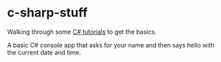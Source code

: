 # c-sharp-stuff

Walking through some [C# tutorials](https://docs.microsoft.com/en-us/dotnet/core/get-started) to get the basics.

A basic C# console app that asks for your name and then says hello with the current date and time. 

